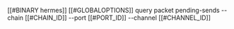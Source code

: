 [[#BINARY hermes]] [[#GLOBALOPTIONS]] query packet pending-sends --chain [[#CHAIN_ID]] --port [[#PORT_ID]] --channel [[#CHANNEL_ID]]